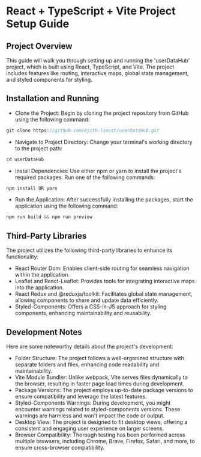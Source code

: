 # React + TypeScript + Vite Project Setup Guide

## Project Overview

This guide will walk you through setting up and running the 'userDataHub' project, which is built using React, TypeScript, and Vite. The project includes features like routing, interactive maps, global state management, and styled components for styling.

## Installation and Running

- Clone the Project: Begin by cloning the project repository from GitHub using the following command:
```js
git clone https://github.com/Ajith-linust/userDataHub.git
```
- Navigate to Project Directory: Change your terminal's working directory to the project path:
```js
cd userDataHub
```
- Install Dependencies: Use either npm or yarn to install the project's required packages. Run one of the following commands:
```js
npm install OR yarn
```
- Run the Application: After successfully installing the packages, start the application using the following command:
```js
npm run build && npm run preview
```

## Third-Party Libraries

The project utilizes the following third-party libraries to enhance its functionality:

- React Router Dom: Enables client-side routing for seamless navigation within the application.
- Leaflet and React-Leaflet: Provides tools for integrating interactive maps into the application.
- React Redux and @reduxjs/toolkit: Facilitates global state management, allowing components to share and update data efficiently.
- Styled-Components: Offers a CSS-in-JS approach for styling components, enhancing maintainability and reusability.

## Development Notes

Here are some noteworthy details about the project's development:

- Folder Structure: The project follows a well-organized structure with separate folders and files, enhancing code readability and maintainability.
- Vite Module Bundler: Unlike webpack, Vite serves files dynamically to the browser, resulting in faster page load times during development.
- Package Versions: The project employs up-to-date package versions to ensure compatibility and leverage the latest features.
- Styled-Components Warnings: During development, you might encounter warnings related to styled-components versions. These warnings are harmless and won't impact the code or output.
- Desktop View: The project is designed to fit desktop views, offering a consistent and engaging user experience on larger screens.
- Browser Compatibility: Thorough testing has been performed across multiple browsers, including Chrome, Brave, Firefox, Safari, and more, to ensure cross-browser compatibility.
